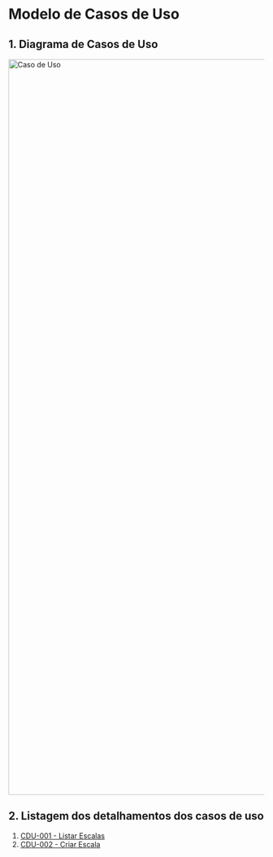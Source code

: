 # Modelo de Casos de Uso

## 1. Diagrama de Casos de Uso

<img width="2310" height="1449" alt="Caso de Uso" src="https://github.com/user-attachments/assets/2dfb2450-32b6-432e-9544-5b924296ec47" />

## 2. Listagem dos detalhamentos dos casos de uso

1. [CDU-001 - Listar Escalas](cdu-001/detalhamento-001.md)
2. [CDU-002 - Criar Escala](cdu-002/detalhamento-002.md)
